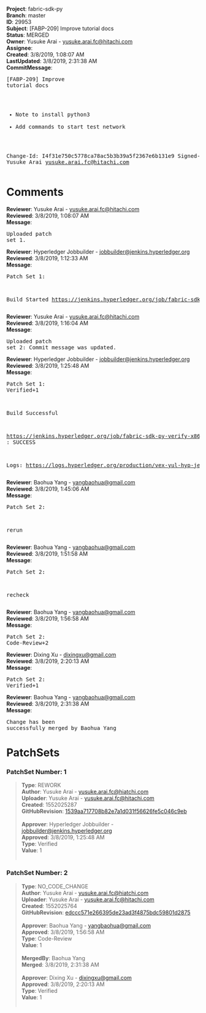 <strong>Project</strong>: fabric-sdk-py<br><strong>Branch</strong>: master<br><strong>ID</strong>: 29953<br><strong>Subject</strong>: [FABP-209] Improve tutorial docs<br><strong>Status</strong>: MERGED<br><strong>Owner</strong>: Yusuke Arai - yusuke.arai.fc@hitachi.com<br><strong>Assignee</strong>:<br><strong>Created</strong>: 3/8/2019, 1:08:07 AM<br><strong>LastUpdated</strong>: 3/8/2019, 2:31:38 AM<br><strong>CommitMessage</strong>:<br><pre>[FABP-209] Improve tutorial docs

* Note to install python3
* Add commands to start test network

Change-Id: I4f31e750c5778ca78ac5b3b39a5f2367e6b131e9
Signed-off-by: Yusuke Arai <yusuke.arai.fc@hitachi.com>
</pre><h1>Comments</h1><strong>Reviewer</strong>: Yusuke Arai - yusuke.arai.fc@hitachi.com<br><strong>Reviewed</strong>: 3/8/2019, 1:08:07 AM<br><strong>Message</strong>: <pre>Uploaded patch set 1.</pre><strong>Reviewer</strong>: Hyperledger Jobbuilder - jobbuilder@jenkins.hyperledger.org<br><strong>Reviewed</strong>: 3/8/2019, 1:12:33 AM<br><strong>Message</strong>: <pre>Patch Set 1:

Build Started https://jenkins.hyperledger.org/job/fabric-sdk-py-verify-x86_64/615/</pre><strong>Reviewer</strong>: Yusuke Arai - yusuke.arai.fc@hitachi.com<br><strong>Reviewed</strong>: 3/8/2019, 1:16:04 AM<br><strong>Message</strong>: <pre>Uploaded patch set 2: Commit message was updated.</pre><strong>Reviewer</strong>: Hyperledger Jobbuilder - jobbuilder@jenkins.hyperledger.org<br><strong>Reviewed</strong>: 3/8/2019, 1:25:48 AM<br><strong>Message</strong>: <pre>Patch Set 1: Verified+1

Build Successful 

https://jenkins.hyperledger.org/job/fabric-sdk-py-verify-x86_64/615/ : SUCCESS

Logs: https://logs.hyperledger.org/production/vex-yul-hyp-jenkins-3/fabric-sdk-py-verify-x86_64/615</pre><strong>Reviewer</strong>: Baohua Yang - yangbaohua@gmail.com<br><strong>Reviewed</strong>: 3/8/2019, 1:45:06 AM<br><strong>Message</strong>: <pre>Patch Set 2:

rerun</pre><strong>Reviewer</strong>: Baohua Yang - yangbaohua@gmail.com<br><strong>Reviewed</strong>: 3/8/2019, 1:51:58 AM<br><strong>Message</strong>: <pre>Patch Set 2:

recheck</pre><strong>Reviewer</strong>: Baohua Yang - yangbaohua@gmail.com<br><strong>Reviewed</strong>: 3/8/2019, 1:56:58 AM<br><strong>Message</strong>: <pre>Patch Set 2: Code-Review+2</pre><strong>Reviewer</strong>: Dixing Xu - dixingxu@gmail.com<br><strong>Reviewed</strong>: 3/8/2019, 2:20:13 AM<br><strong>Message</strong>: <pre>Patch Set 2: Verified+1</pre><strong>Reviewer</strong>: Baohua Yang - yangbaohua@gmail.com<br><strong>Reviewed</strong>: 3/8/2019, 2:31:38 AM<br><strong>Message</strong>: <pre>Change has been successfully merged by Baohua Yang</pre><h1>PatchSets</h1><h3>PatchSet Number: 1</h3><blockquote><strong>Type</strong>: REWORK<br><strong>Author</strong>: Yusuke Arai - yusuke.arai.fc@hiatchi.com<br><strong>Uploader</strong>: Yusuke Arai - yusuke.arai.fc@hitachi.com<br><strong>Created</strong>: 1552025287<br><strong>GitHubRevision</strong>: [1539aa717708b82e7a1d031f56626fe5c046c9eb](https://github.com/hyperledger/fabric-sdk-py/commit/1539aa717708b82e7a1d031f56626fe5c046c9eb)<br><br><strong>Approver</strong>: Hyperledger Jobbuilder - jobbuilder@jenkins.hyperledger.org<br><strong>Approved</strong>: 3/8/2019, 1:25:48 AM<br><strong>Type</strong>: Verified<br><strong>Value</strong>: 1<br><br></blockquote><h3>PatchSet Number: 2</h3><blockquote><strong>Type</strong>: NO_CODE_CHANGE<br><strong>Author</strong>: Yusuke Arai - yusuke.arai.fc@hiatchi.com<br><strong>Uploader</strong>: Yusuke Arai - yusuke.arai.fc@hitachi.com<br><strong>Created</strong>: 1552025764<br><strong>GitHubRevision</strong>: [edccc571e266395de23ad3f4875bdc59801d2875](https://github.com/hyperledger/fabric-sdk-py/commit/edccc571e266395de23ad3f4875bdc59801d2875)<br><br><strong>Approver</strong>: Baohua Yang - yangbaohua@gmail.com<br><strong>Approved</strong>: 3/8/2019, 1:56:58 AM<br><strong>Type</strong>: Code-Review<br><strong>Value</strong>: 1<br><br><strong>MergedBy</strong>: Baohua Yang<br><strong>Merged</strong>: 3/8/2019, 2:31:38 AM<br><br><strong>Approver</strong>: Dixing Xu - dixingxu@gmail.com<br><strong>Approved</strong>: 3/8/2019, 2:20:13 AM<br><strong>Type</strong>: Verified<br><strong>Value</strong>: 1<br><br></blockquote>